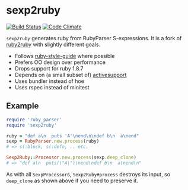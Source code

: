 sexp2ruby
=========

[![Build Status][5]][6] [![Code Climate][7]][8]

`sexp2ruby` generates ruby from RubyParser S-expressions.
It is a fork of [ruby2ruby][1] with slightly different goals.

- Follows [ruby-style-guide][3] where possible
- Prefers OO design over performance
- Drops support for ruby 1.8.7
- Depends on (a small subset of) [activesupport][4]
- Uses bundler instead of hoe
- Uses rspec instead of minitest

Example
-------

```ruby
require 'ruby_parser'
require 'sexp2ruby'

ruby = "def a\n  puts 'A'\nend\n\ndef b\n  a\nend"
sexp = RubyParser.new.process(ruby)
# => s(:block, s(:defn, .. etc.

Sexp2Ruby::Processor.new.process(sexp.deep_clone)
# => "def a\n  puts(\"A\")\nend\ndef b\n  a\nend\n"
```

As with all `SexpProcessor`s, `Sexp2Ruby#process` destroys its input,
so `deep_clone` as shown above if you need to preserve it.

[1]: https://github.com/seattlerb/ruby2ruby
[2]: http://docs.seattlerb.org/ruby2ruby
[3]: https://github.com/bbatsov/ruby-style-guide
[4]: https://rubygems.org/gems/activesupport
[5]: https://travis-ci.org/jaredbeck/sexp2ruby.svg
[6]: https://travis-ci.org/jaredbeck/sexp2ruby
[7]: https://codeclimate.com/github/jaredbeck/sexp2ruby/badges/gpa.svg
[8]: https://codeclimate.com/github/jaredbeck/sexp2ruby
